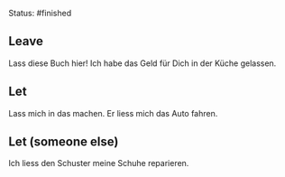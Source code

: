 Status: #finished 
## Leave
Lass diese Buch hier!
Ich habe das Geld für Dich in der Küche gelassen. 
## Let
Lass mich in das machen.
Er liess mich das Auto fahren.
## Let (someone else)
Ich liess den Schuster meine Schuhe reparieren. 





